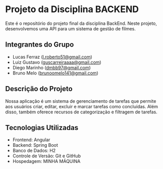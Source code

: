 # Projeto da Disciplina BACKEND

Este é o repositório do projeto final da disciplina BackEnd. Neste projeto, desenvolvemos uma API para um sistema de gestão de filmes.
## Integrantes do Grupo

- Lucas Ferraz (l.roberto51@gmail.com)
- Luiz Gustavo (guscarreiraaaa@gmail.com)
- Diego Marinho (dmbb97@gmail.com)
- Bruno Melo (brunoomelo141@gmail.com)

## Descrição do Projeto

Nossa aplicação é um sistema de gerenciamento de tarefas que permite aos usuários criar, editar, excluir e marcar tarefas como concluídas. Além disso, também oferece recursos de categorização e filtragem de tarefas.

## Tecnologias Utilizadas

- Frontend: Angular
- Backend: Spring Boot
- Banco de Dados: H2
- Controle de Versão: Git e GitHub
- Hospedagem: MINHA MÁQUINA